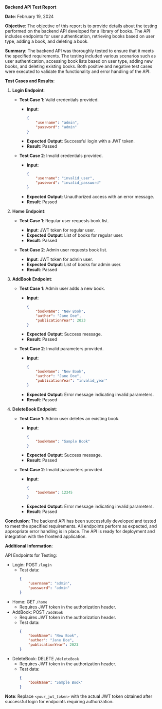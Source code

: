 **Backend API Test Report**

**Date**: February 19, 2024

**Objective**: 
The objective of this report is to provide details about the testing performed on the backend API developed for a library of books. The API includes endpoints for user authentication, retrieving books based on user type, adding a book, and deleting a book.

**Summary**:
The backend API was thoroughly tested to ensure that it meets the specified requirements. The testing included various scenarios such as user authentication, accessing book lists based on user type, adding new books, and deleting existing books. Both positive and negative test cases were executed to validate the functionality and error handling of the API.

**Test Cases and Results**:

1. **Login Endpoint**:
    - **Test Case 1**: Valid credentials provided.
        - **Input**: 
            ```json
            {
                "username": "admin",
                "password": "admin"
            }
            ```
        - **Expected Output**: Successful login with a JWT token.
        - **Result**: Passed

    - **Test Case 2**: Invalid credentials provided.
        - **Input**: 
            ```json
            {
                "username": "invalid_user",
                "password": "invalid_password"
            }
            ```
        - **Expected Output**: Unauthorized access with an error message.
        - **Result**: Passed

2. **Home Endpoint**:
    - **Test Case 1**: Regular user requests book list.
        - **Input**: JWT token for regular user.
        - **Expected Output**: List of books for regular user.
        - **Result**: Passed

    - **Test Case 2**: Admin user requests book list.
        - **Input**: JWT token for admin user.
        - **Expected Output**: List of books for admin user.
        - **Result**: Passed

3. **AddBook Endpoint**:
    - **Test Case 1**: Admin user adds a new book.
        - **Input**: 
            ```json
            {
                "bookName": "New Book",
                "author": "Jane Doe",
                "publicationYear": 2023
            }
            ```
        - **Expected Output**: Success message.
        - **Result**: Passed

    - **Test Case 2**: Invalid parameters provided.
        - **Input**: 
            ```json
            {
                "bookName": "New Book",
                "author": "Jane Doe",
                "publicationYear": "invalid_year"
            }
            ```
        - **Expected Output**: Error message indicating invalid parameters.
        - **Result**: Passed

4. **DeleteBook Endpoint**:
    - **Test Case 1**: Admin user deletes an existing book.
        - **Input**: 
            ```json
            {
                "bookName": "Sample Book"
            }
            ```
        - **Expected Output**: Success message.
        - **Result**: Passed

    - **Test Case 2**: Invalid parameters provided.
        - **Input**: 
            ```json
            {
                "bookName": 12345
            }
            ```
        - **Expected Output**: Error message indicating invalid parameters.
        - **Result**: Passed

**Conclusion**:
The backend API has been successfully developed and tested to meet the specified requirements. All endpoints perform as expected, and appropriate error handling is in place. The API is ready for deployment and integration with the frontend application.

**Additional Information**:

API Endpoints for Testing:
- Login: POST `/login`
    - Test data:
        ```json
        {
            "username": "admin",
            "password": "admin"
        }
        ```
- Home: GET `/home`
    - Requires JWT token in the authorization header.
- AddBook: POST `/addBook`
    - Requires JWT token in the authorization header.
    - Test data:
        ```json
        {
            "bookName": "New Book",
            "author": "Jane Doe",
            "publicationYear": 2023
        }
        ```
- DeleteBook: DELETE `/deleteBook`
    - Requires JWT token in the authorization header.
    - Test data:
        ```json
        {
            "bookName": "Sample Book"
        }
        ```

**Note**: Replace `<your_jwt_token>` with the actual JWT token obtained after successful login for endpoints requiring authorization.
